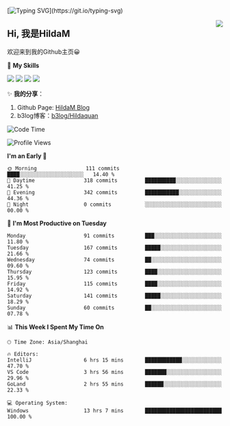 [![Typing SVG](https://readme-typing-svg.herokuapp.com?size=50&duration=5000&color=8C43EA&vCenter=true&width=2000&height=70&lines=开拓视野,+冲破艰险,+洞悉所有,+贴近生活,+寻找真爱,+感受彼此;这就是人生的目的.)](https://git.io/typing-svg)

<a href="#">
  <img align="right" src="https://github-readme-stats.vercel.app/api?username=HildaM&count_private=true&show_icons=true&bg_color=15,f2f7fd,E0EAFC" />
</a>

## Hi, 我是HildaM

欢迎来到我的Github主页😀

🌟 **My Skills**  

![](https://img.shields.io/badge/-Python-3776AB?style=flat-square&logo=Python&logoColor=fff)
![](https://img.shields.io/badge/-Java-F7DF1E?style=flat-square&logo=Java&logoColor=fff)
![](https://img.shields.io/badge/-Linux-000000?style=flat-square&logo=Linux&logoColor=fff)
![](https://img.shields.io/badge/-Golang-000000?style=flat-square&logo=Golang&logoColor=fff)


✨ **我的分享**：

1. Github Page: [HildaM Blog](https://hildam.github.io)
2. b3log博客：[b3log/Hildaquan](https://ld246.com/member/Hildaquan/articles)




<!--START_SECTION:waka-->
![Code Time](http://img.shields.io/badge/Code%20Time-144%20hrs%2042%20mins-blue)

![Profile Views](http://img.shields.io/badge/Profile%20Views-4-blue)

**I'm an Early 🐤** 

```text
🌞 Morning                111 commits         ████░░░░░░░░░░░░░░░░░░░░░   14.40 % 
🌆 Daytime                318 commits         ██████████░░░░░░░░░░░░░░░   41.25 % 
🌃 Evening                342 commits         ███████████░░░░░░░░░░░░░░   44.36 % 
🌙 Night                  0 commits           ░░░░░░░░░░░░░░░░░░░░░░░░░   00.00 % 
```
📅 **I'm Most Productive on Tuesday** 

```text
Monday                   91 commits          ███░░░░░░░░░░░░░░░░░░░░░░   11.80 % 
Tuesday                  167 commits         █████░░░░░░░░░░░░░░░░░░░░   21.66 % 
Wednesday                74 commits          ██░░░░░░░░░░░░░░░░░░░░░░░   09.60 % 
Thursday                 123 commits         ████░░░░░░░░░░░░░░░░░░░░░   15.95 % 
Friday                   115 commits         ████░░░░░░░░░░░░░░░░░░░░░   14.92 % 
Saturday                 141 commits         █████░░░░░░░░░░░░░░░░░░░░   18.29 % 
Sunday                   60 commits          ██░░░░░░░░░░░░░░░░░░░░░░░   07.78 % 
```


📊 **This Week I Spent My Time On** 

```text
🕑︎ Time Zone: Asia/Shanghai

🔥 Editors: 
IntelliJ                 6 hrs 15 mins       ████████████░░░░░░░░░░░░░   47.70 % 
VS Code                  3 hrs 56 mins       ███████░░░░░░░░░░░░░░░░░░   29.96 % 
GoLand                   2 hrs 55 mins       ██████░░░░░░░░░░░░░░░░░░░   22.33 % 

💻 Operating System: 
Windows                  13 hrs 7 mins       █████████████████████████   100.00 % 
```


<!--END_SECTION:waka-->
